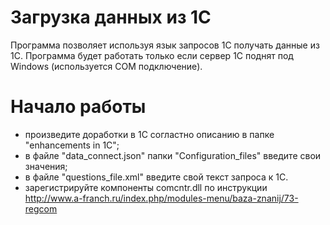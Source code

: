 # Загрузка данных из 1С
Программа позволяет используя язык запросов 1С получать данные из 1С.
Программа будет работать только если сервер 1С поднят под Windows (используется COM подключение).

# Начало работы
- произведите доработки в 1С согластно описанию в папке "enhancements in 1C";
- в файле "data_connect.json" папки "Сonfiguration_files" введите свои значения;
- в файле "questions_file.xml" введите свой текст запроса к 1С.
- зарегистрируйте компоненты comcntr.dll по инструкции http://www.a-franch.ru/index.php/modules-menu/baza-znanij/73-regcom
